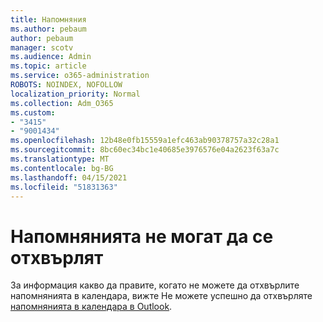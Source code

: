 ```yaml
---
title: Напомняния
ms.author: pebaum
author: pebaum
manager: scotv
ms.audience: Admin
ms.topic: article
ms.service: o365-administration
ROBOTS: NOINDEX, NOFOLLOW
localization_priority: Normal
ms.collection: Adm_O365
ms.custom:
- "3415"
- "9001434"
ms.openlocfilehash: 12b48e0fb15559a1efc463ab90378757a32c28a1
ms.sourcegitcommit: 8bc60ec34bc1e40685e3976576e04a2623f63a7c
ms.translationtype: MT
ms.contentlocale: bg-BG
ms.lasthandoff: 04/15/2021
ms.locfileid: "51831363"
---
```

# <a name="cannot-dismiss-reminders"></a>Напомнянията не могат да се отхвърлят

За информация какво да правите, когато не можете да отхвърлите напомнянията в календара, вижте Не можете успешно да отхвърляте [напомнянията в календара в Outlook](https://docs.microsoft.com/exchange/troubleshoot/calendar-reminders/cannot-dismiss-outlook-calendar-reminders).

